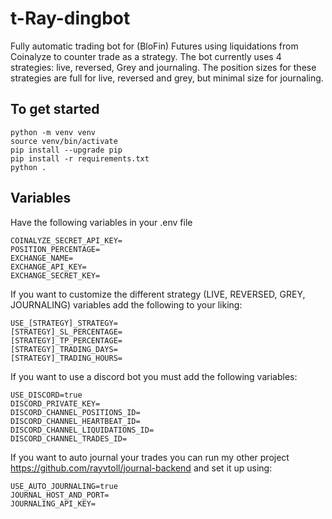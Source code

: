 # t-Ray-dingbot

Fully automatic trading bot for (BloFin) Futures using liquidations from Coinalyze to counter trade as a strategy. The bot currently uses 4 strategies: live, reversed, Grey and journaling. The position sizes for these strategies are full for live, reversed and grey, but minimal size for journaling.

## To get started

    python -m venv venv
    source venv/bin/activate
    pip install --upgrade pip
    pip install -r requirements.txt
    python .

## Variables

Have the following variables in your .env file

    COINALYZE_SECRET_API_KEY=
    POSITION_PERCENTAGE=
    EXCHANGE_NAME=
    EXCHANGE_API_KEY=
    EXCHANGE_SECRET_KEY=

If you want to customize the different strategy (LIVE, REVERSED, GREY, JOURNALING) variables add the following to your liking:

    USE_[STRATEGY]_STRATEGY=
    [STRATEGY]_SL_PERCENTAGE=
    [STRATEGY]_TP_PERCENTAGE=
    [STRATEGY]_TRADING_DAYS=
    [STRATEGY]_TRADING_HOURS=


If you want to use a discord bot you must add the following variables:

    USE_DISCORD=true
    DISCORD_PRIVATE_KEY=
    DISCORD_CHANNEL_POSITIONS_ID=
    DISCORD_CHANNEL_HEARTBEAT_ID=
    DISCORD_CHANNEL_LIQUIDATIONS_ID=
    DISCORD_CHANNEL_TRADES_ID=

If you want to auto journal your trades you can run my other project https://github.com/rayvtoll/journal-backend and set it up using:

    USE_AUTO_JOURNALING=true
    JOURNAL_HOST_AND_PORT=
    JOURNALING_API_KEY=